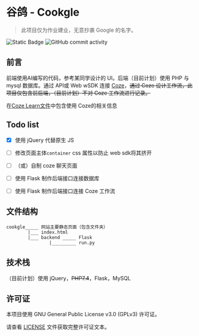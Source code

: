 # 谷鸽 - Cookgle
> 此项目仅为作业建业，无意抄袭 Google 的名字。

![Static Badge](https://img.shields.io/badge/%E8%B0%B7-%E9%B8%BD-orange)
![GitHub commit activity](https://img.shields.io/github/commit-activity/w/xu-fencer/cookgle)

<!-- [TOC] -->

## 前言

前端使用AI编写的代码，参考某同学设计的 UI。后端（目前计划）使用 PHP 与 mysql 数据库。通过 API或 Web wSDK 连接 [Coze](https://www.coze.com/)，~~通过 Coze 设计工作流，此项目仅包含前后端，（目前计划）不对 Coze 工作流进行记录。~~

在[Coze Learn文件](CozeLearn.md)中包含使用 Coze的相关信息

## Todo list

- [x] 使用 jQuery 代替原生 JS
- [ ] 修改页面主体`container` css 属性以防止 web sdk将其挤开
- [ ] （或）自制 coze 聊天页面
- [ ] 使用 Flask 制作后端接口连接数据库
- [ ] 使用 Flask 制作后端接口连接 Coze 工作流


## 文件结构

```
cookgle_____ 网站主要静态页面（包含文件夹）
        |___ index.html
        |___ backend _____ Flask
                |_________ run.py
```

## 技术栈

（目前计划）使用 jQuery，~~PHP7.4~~，Flask，MySQL



## 许可证

本项目使用 GNU General Public License v3.0 (GPLv3) 许可证。

请查看 [LICENSE](LICENSE) 文件获取完整许可证文本。